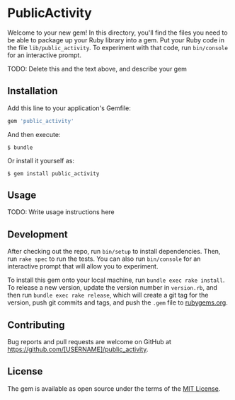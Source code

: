 # PublicActivity

Welcome to your new gem! In this directory, you'll find the files you need to be able to package up your Ruby library into a gem. Put your Ruby code in the file `lib/public_activity`. To experiment with that code, run `bin/console` for an interactive prompt.

TODO: Delete this and the text above, and describe your gem

## Installation

Add this line to your application's Gemfile:

```ruby
gem 'public_activity'
```

And then execute:

    $ bundle

Or install it yourself as:

    $ gem install public_activity

## Usage

TODO: Write usage instructions here

## Development

After checking out the repo, run `bin/setup` to install dependencies. Then, run `rake spec` to run the tests. You can also run `bin/console` for an interactive prompt that will allow you to experiment.

To install this gem onto your local machine, run `bundle exec rake install`. To release a new version, update the version number in `version.rb`, and then run `bundle exec rake release`, which will create a git tag for the version, push git commits and tags, and push the `.gem` file to [rubygems.org](https://rubygems.org).

## Contributing

Bug reports and pull requests are welcome on GitHub at https://github.com/[USERNAME]/public_activity.


## License

The gem is available as open source under the terms of the [MIT License](http://opensource.org/licenses/MIT).

